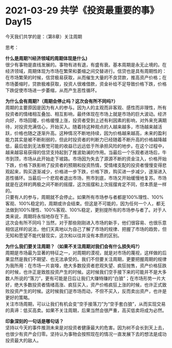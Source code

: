 # 2021-03-29 共学《投资最重要的事》 Day15
今天我们共学的是：（第8章）关注周期
 
思考：

**什么是周期?(经济领域的周期体现是什么)**  
很少有事物是直线发展的。事物有进有退，有盛有衰。基本周期是永无止境的。在经济领域，周期体现为市场在繁荣和萎缩之间交替进行。信贷也是具有周期性的：在市场繁荣的时候，信贷极易获取，从而催生大量的不良贷款，推高资产价格；在市场萎缩时，贷款极难获取，投资人很难借款，资金补给不足导致价格下跌，价格下跌促使市场进一步萎缩，从而产生恶性循环。

**为什么会有周期?（周期会停止吗？这次会有所不同吗?）**  
周期的主要原因是因为有人的参与。因为人的主观而非客观、感性而非理性，所有投资者的情绪相互叠加、相互影响，最终体现在市场上就是市场的巨大波动。经济向好，市场回暖，价格缓慢上涨，投资者受到上述有利因素的影响，对外来充满期待，对投资充满信心，开始买入。随着持这种观点的人越来越多，市场越来越活跃，价格也随之逐渐升高。这种情况不断地持续，因为价格越来越高，未来的盈利能力其实是被不断削弱的，但此时投资者的判断力已经随着不断升高的价格越降越低，最后低到无法察觉可能的收益已远远低于所承担风险的地步。在这个过程中，越来越容易获得的信贷支持起到了推波助澜的作用。当最后一个乐观者进场后，牛市到顶，市场从此开始走下坡路。市场因为失去了源源不断的资金注入，价格开始下跌，价格下跌影响了投资者的预期和投资热情，受情绪支配的投资者慢慢变得悲观起来，购买逐渐减少，价格进一步下跌，价格下跌，购买进一步减少，逐渐进入恶性循环。当最后一个悲观者退出市场，熊市到底，市场又开始缓慢地复苏。市场就是在这样的两极之间不断的摇摆，这次摇摆和上次摇摆肯定不同，但本质是一样的。  
只要有人的参与，周期就不会停止。如果所有市场参与者都是100%理性、100%客观、100%稳定的，周期或许会结束。但这是不可能的，因为任何一个人，都无法做到100%理性、100%客观、100%稳定，更别提所有的市场参与者了。对于人类来说，周期将永恒地存在下去。  
这次会有所不同吗？当然，对于那些刚刚进入市场的新手，他们很容易、也很乐意相信这样的说法，他们天真地以为自己了解了市场的规律、把握了市场的趋势，但无知和愿望不能代替现实，这次和以往并没有本质的区别。  

**为什么我们要关注周期？（如果不关注周期对我们会有什么损失吗?）**  
周期是市场最为显著的特征之一，对周期的漠视，就是对市场的蔑视，这样做的后果显然是我们不期望、也无法承受的。我们不但要关注周期，更要把握周期的规律为我所用：在市场一片哀嚎，绝大多数投资者悲观失望、疯狂抛售，资产价格狂跌的时候，也许正是致胜投资产生的时候。这时候我们空手接下来的可能并不是大多数人所说的“落刀”，更有可能是日后让我们大赚特赚的“白狼”；在市场形势一片大好，绝大多数投资者情绪高涨、疯狂买入，资产价格疯狂上涨的时候，也许正式致败投资产生的时候。这时候我们逆市场而动，不但不买入，反而卖出资产，也许是更好的策略。  
关注市场周期，可以让我们有机会变“空手接落刀”为“空手套白狼”，从而实现交易的真谛：低买高卖。如果不关注周期，后果当然会很严重，高买低卖将成为必然。

**印象深刻的一句话是哪句话？**  
坚持以今天的事件推测未来是对投资者健康最大的危害。因为树不会长到天上去，也很少有资产会归零。坚持认为事物会按照现在的情况一直发展下去的想法是成功投资最大的敌人。
